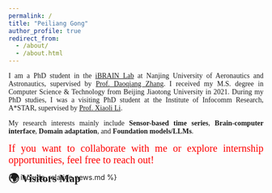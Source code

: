 ```yaml
---
permalink: /
title: "Peiliang Gong"
author_profile: true
redirect_from: 
  - /about/
  - /about.html
---
```


<style>
html {
  scroll-behavior: smooth;
}
</style>

<!-- About Me -->
<div style="font-family: 'Times New Roman', serif; text-align: justify;">
<p>I am a PhD student in the <a href="https://ibrain.nuaa.edu.cn/">iBRAIN Lab</a> at Nanjing University of Aeronautics and Astronautics, supervised by <a href="https://parnec.nuaa.edu.cn/zhangdq/">Prof. Daoqiang Zhang</a>. I received my M.S. degree in Computer Science & Technology from Beijing Jiaotong University in 2021. During my PhD studies, I was a visiting PhD student at the Institute of Infocomm Research, A*STAR, supervised by <a href="https://personal.ntu.edu.sg/xlli/">Prof. Xiaoli Li</a>.</p>

<p>My research interests mainly include <b>Sensor-based time series</b>, <b>Brain-computer interface</b>, <b>Domain adaptation</b>, and <b>Foundation models/LLMs</b>.</p>
</div>

<div style="font-family: 'Times New Roman', serif; font-size: 20px; color: red; text-align: justify;">
If you want to collaborate with me or explore internship opportunities, feel free to reach out!
</div>

<!-- News -->
{% include_relative news.md %}

<!-- Visitor Map -->
<div style="font-family: 'Times New Roman', serif; margin-top: -50px;">
<h2>🌍 Visitors Map</h2>
<div style="text-align: center; transform: scale(0.25); transform-origin: top center;">
<script type="text/javascript" id="clstr_globe" src="//clustrmaps.com/globe.js?d=5st2g4bl81qeCCobOUfMInvv1O7ym540NlzpNwnL1-I"></script>
</div>
</div>
